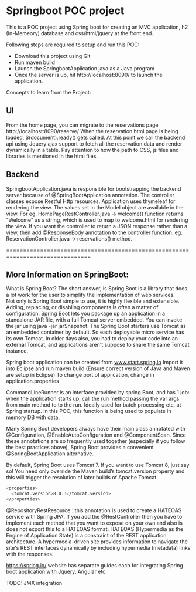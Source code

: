 # Springboot POC project

This is a POC project using Spring boot for creating an MVC application, h2 (In-Memeory) database and css/html/jquery at the front end.

Following steps are required to setup and run this POC: 
 - Download this project using Git
 - Run maven build
 - Launch the SpringbootApplication.java as a Java program
 - Once the server is up, hit http://localhost:8090/ to launch the application.

Concepts to learn from the Project:
## UI
From the home page, you can migrate to the reservations page http://localhost:8090/reserve/
When the reservation html page is being loaded, $(document).ready() gets called. 
At this point we call the backend api using Jquery ajax support to fetch all the reservation data and render dynamically in a table.
Pay attention to how the path to CSS, js files and libraries is mentioned in the html files.
## Backend
SpringbootApplication.java is responsible for bootstrapping the backend server because of @SpringBootApplication annotation.
The controller classes expose Restful Http resources.
Application uses thymeleaf for rendering the view.
The values set in the Model object are available in the view.
For eg, HomePageRestController.java -> welcome() function returns "Welcome" as a string, which is used to map to welcome.html for rendering the view.
If you want the controller to return a JSON response rather than a view, then add @ResponseBody annotation to the controller function. eg. ReservationController.java -> reservations() method.


===============================================================================
## More Information on SpringBoot:

What is Spring Boot? The short answer, is Spring Boot is a library that does a lot work for the user to simplify the implementation of web services.  
Not only is Spring Boot simple to use, it is highly flexible and extensible.  Adding, replacing, or disabling  components is often a matter of configuration.
Spring Boot lets you package up an application in a standalone JAR file, with a full Tomcat server embedded. You can invoke the jar using java -jar jarSnapshot.
The Spring Boot starters use Tomcat as an embedded container by default. So each deployable micro service has its own Tomcat. 
In older days also, you had to deploy your code into an external Tomcat, and applications aren't suppose to share the same Tomcat instance.

Spring boot application can be created from www.start.spring.io
Import it into Eclipse and run maven build (Ensure correct version of Java and Maven are setup in Eclipse)
To change port of application, change in application.properties

CommandLineRunner is an interface provided by spring Boot, and has 1 job: when the application starts up, call the run method passing the var args from main method to to the run. 
Ideally used for batch processing etc, at Spring startup. In this POC, this function is being used to populate in memory DB with data.

Many Spring Boot developers always have their main class annotated with @Configuration, @EnableAutoConfiguration and @ComponentScan. 
Since these annotations are so frequently used together (especially if you follow the best practices above), Spring Boot provides a convenient @SpringBootApplication alternative.

By default, Spring Boot uses Tomcat 7. If you want to use Tomcat 8, just say so! You need only override the Maven build’s tomcat.version property and this 
will trigger the resolution of later builds of Apache Tomcat.
```sh
<properties>
  <tomcat.version>8.0.3</tomcat.version>
</properties>
```
@RepositoryRestResource : this annotation is used to create a HATEOAS service with Spring JPA. 
If you add the @RestController then you have to implement each method that you want to expose on your own and also is does not export this to a HATEOAS format.
HATEOAS (Hypermedia as the Engine of Application State) is a constraint of the REST application architecture.
A hypermedia-driven site provides information to navigate the site's REST interfaces dynamically by including hypermedia (metadata) links with the responses. 

https://spring.io/ website has separate guides each for integrating Spring boot application with Jquery, Angular etc.

TODO: JMX integration

